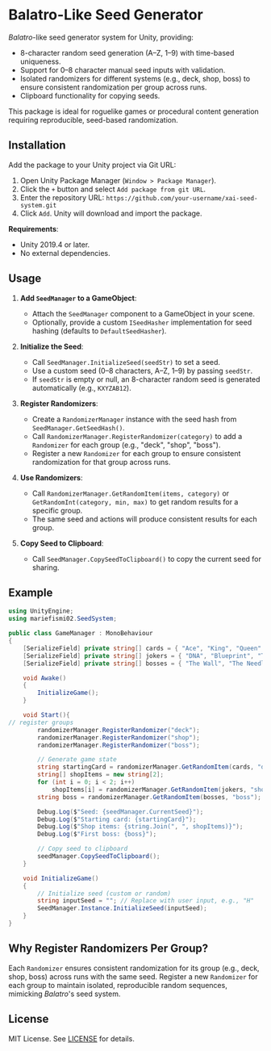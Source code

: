 # Balatro-Like Seed Generator

*Balatro*-like seed generator system for Unity, providing:
- 8-character random seed generation (A–Z, 1–9) with time-based uniqueness.
- Support for 0–8 character manual seed inputs with validation.
- Isolated randomizers for different systems (e.g., deck, shop, boss) to ensure consistent randomization per group across runs.
- Clipboard functionality for copying seeds.

This package is ideal for roguelike games or procedural content generation requiring reproducible, seed-based randomization.

## Installation

Add the package to your Unity project via Git URL:

1. Open Unity Package Manager (`Window > Package Manager`).
2. Click the `+` button and select `Add package from git URL`.
3. Enter the repository URL: `https://github.com/your-username/xai-seed-system.git`
4. Click `Add`. Unity will download and import the package.

**Requirements**:
- Unity 2019.4 or later.
- No external dependencies.

## Usage

1. **Add `SeedManager` to a GameObject**:
   - Attach the `SeedManager` component to a GameObject in your scene.
   - Optionally, provide a custom `ISeedHasher` implementation for seed hashing (defaults to `DefaultSeedHasher`).

2. **Initialize the Seed**:
   - Call `SeedManager.InitializeSeed(seedStr)` to set a seed.
   - Use a custom seed (0–8 characters, A–Z, 1–9) by passing `seedStr`.
   - If `seedStr` is empty or null, an 8-character random seed is generated automatically (e.g., `KXYZAB12`).

3. **Register Randomizers**:
   - Create a `RandomizerManager` instance with the seed hash from `SeedManager.GetSeedHash()`.
   - Call `RandomizerManager.RegisterRandomizer(category)` to add a `Randomizer` for each group (e.g., "deck", "shop", "boss").
   - Register a new `Randomizer` for each group to ensure consistent randomization for that group across runs.

4. **Use Randomizers**:
   - Call `RandomizerManager.GetRandomItem(items, category)` or `GetRandomInt(category, min, max)` to get random results for a specific group.
   - The same seed and actions will produce consistent results for each group.

5. **Copy Seed to Clipboard**:
   - Call `SeedManager.CopySeedToClipboard()` to copy the current seed for sharing.

## Example

```csharp
using UnityEngine;
using mariefismi02.SeedSystem;

public class GameManager : MonoBehaviour
{
    [SerializeField] private string[] cards = { "Ace", "King", "Queen" };
    [SerializeField] private string[] jokers = { "DNA", "Blueprint", "Triboulet" };
    [SerializeField] private string[] bosses = { "The Wall", "The Needle" };

    void Awake()
    {
        InitializeGame();
    }

    void Start(){
// register groups
        randomizerManager.RegisterRandomizer("deck");
        randomizerManager.RegisterRandomizer("shop");
        randomizerManager.RegisterRandomizer("boss");

        // Generate game state
        string startingCard = randomizerManager.GetRandomItem(cards, "deck");
        string[] shopItems = new string[2];
        for (int i = 0; i < 2; i++)
            shopItems[i] = randomizerManager.GetRandomItem(jokers, "shop");
        string boss = randomizerManager.GetRandomItem(bosses, "boss");

        Debug.Log($"Seed: {seedManager.CurrentSeed}");
        Debug.Log($"Starting card: {startingCard}");
        Debug.Log($"Shop items: {string.Join(", ", shopItems)}");
        Debug.Log($"First boss: {boss}");

        // Copy seed to clipboard
        seedManager.CopySeedToClipboard();
    }

    void InitializeGame()
    {
        // Initialize seed (custom or random)
        string inputSeed = ""; // Replace with user input, e.g., "H"
        SeedManager.Instance.InitializeSeed(inputSeed);
    }
}
```

## Why Register Randomizers Per Group?
Each `Randomizer` ensures consistent randomization for its group (e.g., deck, shop, boss) across runs with the same seed. Register a new `Randomizer` for each group to maintain isolated, reproducible random sequences, mimicking *Balatro*'s seed system.

## License
MIT License. See [LICENSE](LICENSE) for details.